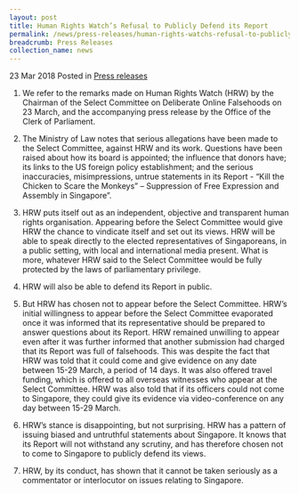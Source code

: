 ```yaml
---
layout: post
title: Human Rights Watch’s Refusal to Publicly Defend its Report
permalink: /news/press-releases/human-rights-watchs-refusal-to-publicly-defend-its-report
breadcrumb: Press Releases
collection_name: news
---
```


23 Mar 2018 Posted in [Press releases](/news/press-releases)


1. We refer to the remarks made on Human Rights Watch (HRW) by the Chairman of the Select Committee on Deliberate Online Falsehoods on 23 March, and the accompanying press release by the Office of the Clerk of Parliament.

2. The Ministry of Law notes that serious allegations have been made to the Select Committee, against HRW and its work. Questions have been raised about how its board is appointed; the influence that donors have; its links to the US foreign policy establishment; and the serious inaccuracies, misimpressions, untrue statements in its Report - “Kill the Chicken to Scare the Monkeys” – Suppression of Free Expression and Assembly in Singapore”.

3. HRW puts itself out as an independent, objective and transparent human rights organisation. Appearing before the Select Committee would give HRW the chance to vindicate itself and set out its views. HRW will be able to speak directly to the elected representatives of Singaporeans, in a public setting, with local and international media present. What is more, whatever HRW said to the Select Committee would be fully protected by the laws of parliamentary privilege.

4. HRW will also be able to defend its Report in public.

5. But HRW has chosen not to appear before the Select Committee. HRW’s initial willingness to appear before the Select Committee evaporated once it was informed that its representative should be prepared to answer questions about its Report. HRW remained unwilling to appear even after it was further informed that another submission had charged that its Report was full of falsehoods. This was despite the fact that HRW was told that it could come and give evidence on any date between 15-29 March, a period of 14 days. It was also offered travel funding, which is offered to all overseas witnesses who appear at the Select Committee. HRW was also told that if its officers could not come to Singapore, they could give its evidence via video-conference on any day between 15-29 March.

6. HRW’s stance is disappointing, but not surprising. HRW has a pattern of issuing biased and untruthful statements about Singapore. It knows that its Report will not withstand any scrutiny, and has therefore chosen not to come to Singapore to publicly defend its views.

7. HRW, by its conduct, has shown that it cannot be taken seriously as a commentator or interlocutor on issues relating to Singapore.

